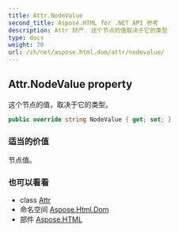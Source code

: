 ```yaml
---
title: Attr.NodeValue
second_title: Aspose.HTML for .NET API 参考
description: Attr 财产. 这个节点的值取决于它的类型
type: docs
weight: 70
url: /zh/net/aspose.html.dom/attr/nodevalue/
---
```

## Attr.NodeValue property

这个节点的值，取决于它的类型。

```csharp
public override string NodeValue { get; set; }
```

### 适当的价值

节点值。

### 也可以看看

* class [Attr](../)
* 命名空间 [Aspose.Html.Dom](../../attr/)
* 部件 [Aspose.HTML](../../../)


